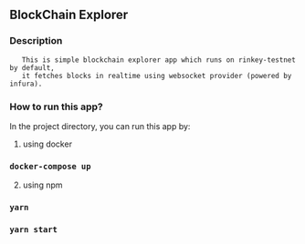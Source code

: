 ## BlockChain Explorer

### Description

```
   This is simple blockchain explorer app which runs on rinkey-testnet by default,
   it fetches blocks in realtime using websocket provider (powered by infura).
```

### How to run this app?

In the project directory, you can run this app by:

1. using docker

### `docker-compose up`

2. using npm

### `yarn`

### `yarn start`
